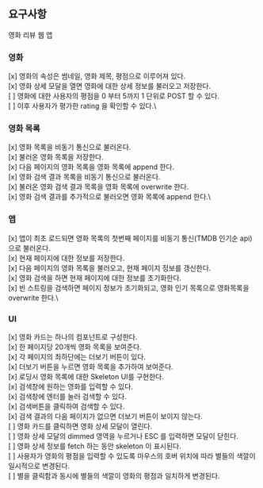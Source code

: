 ## 요구사항

영화 리뷰 웹 앱

### 영화

[x] 영화의 속성은 썸네일, 영화 제목, 평점으로 이루어져 있다.\
[x] 영화 상세 모달을 열면 영화에 대한 상세 정보를 불러오고 저장한다.\
[ ] 영화에 대한 사용자의 평점을 0 부터 5까지 1 단위로 POST 할 수 있다.\
[ ] 이후 사용자가 평가한 rating 을 확인할 수 있다.\

### 영화 목록

[x] 영화 목록을 비동기 통신으로 불러온다.\
[x] 불러온 영화 목록을 저장한다.\
[x] 다음 페이지의 영화 목록을 영화 목록에 append 한다. \
[x] 영화 검색 결과 목록을 비동기 통신으로 불러온다.\
[x] 불러온 영화 검색 결과 목록을 영화 목록에 overwrite 한다.\
[x] 영화 검색 결과를 추가적으로 불러오면 영화 목록에 append 한다.\

### 앱

[x] 앱이 최초 로드되면 영화 목록의 첫번째 페이지를 비동기 통신(TMDB 인기순 api)으로 불러온다.\
[x] 현재 페이지에 대한 정보를 저장한다.\
[x] 다음 페이지의 영화 목록을 불러오고, 현재 페이지 정보를 갱신한다.\
[x] 영화 검색을 하면 현재 페이지에 대한 정보를 초기화한다.\
[x] 빈 스트링을 검색하면 페이지 정보가 초기화되고, 영화 인기 목록으로 영화목록을 overwrite 한다.\

### UI

[x] 영화 카드는 하나의 컴포넌트로 구성한다.\
[x] 한 페이지당 20개씩 영화 목록을 보여준다.\
[x] 각 페이지의 최하단에는 더보기 버튼이 있다.\
[x] 더보기 버튼을 누르면 영화 목록을 추가하여 보여준다.\
[x] 로딩시 영화 목록에 대한 Skeleton UI를 구현한다.\
[x] 검색창에 원하는 영화를 입력할 수 있다.\
[x] 검색창에 엔터를 눌러 검색할 수 있다.\
[x] 검색버튼을 클릭하여 검색할 수 있다.\
[x] 검색 결과의 다음 페이지가 없으면 더보기 버튼이 보이지 않는다.\
[ ] 영화 카드를 클릭하면 영화 상세 모달이 열린다.\
[ ] 영화 상세 모달의 dimmed 영역을 누르거나 ESC 를 입력하면 모달이 닫힌다.\
[ ] 영화 상세 정보를 fetch 하는 동안 skeleton 이 표시된다.\
[ ] 사용자가 영화의 평점을 입력할 수 있도록 마우스의 호버 위치에 따라 별들의 색깔이 일시적으로 변경된다.\
[ ] 별을 클릭함과 동시에 별들의 색깔이 영화의 평점과 일치하게 변경된다.
